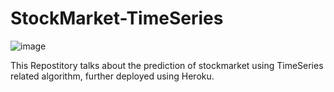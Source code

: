 # StockMarket-TimeSeries

![image](https://user-images.githubusercontent.com/63364350/145683781-6b7b3852-16c3-4b79-bc3e-f58ca5caa5c8.png)

This Repostitory talks about the prediction of stockmarket using TimeSeries related algorithm, further deployed using Heroku. 


